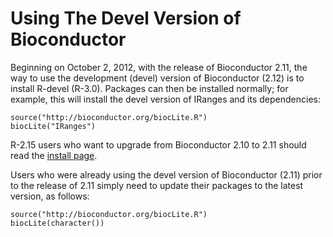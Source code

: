 Using The Devel Version of Bioconductor
=======================================

Beginning on October 2, 2012, with the release of Bioconductor 2.11, the
way to use the development (devel) version of Bioconductor (2.12) is to install
R-devel (R-3.0). Packages can then be installed normally; for example, this will install the devel version of IRanges and its dependencies:

    source("http://bioconductor.org/biocLite.R")
    biocLite("IRanges")

R-2.15 users who want to upgrade from Bioconductor 2.10 to 2.11 should
read the [install page](/install).

Users who were already using the devel version of Bioconductor (2.11) prior
to the release of 2.11 simply need to update their packages to the latest
version, as follows:

    source("http://bioconductor.org/biocLite.R")
    biocLite(character())


